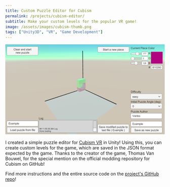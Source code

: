 ```yaml
---
title: Custom Puzzle Editor for Cubism
permalink: /projects/cubism-editor/
subtitle: Make your custom levels for the popular VR game!
image: /assets/images/cubism-thumb.png
tags: ["Unity3D", "VR", "Game Development"]
---
```



![Cubism Editor Screenshot](https://raw.githubusercontent.com/DevPika/cubismvr-level-editor/master/Images/Screenshot1.png)


I created a simple puzzle editor for [Cubism VR][game] in Unity! Using this, you can create custom levels for the game, which are saved in the JSON format expected by the game. Thanks to the creator of the game, Thomas Van Bouwel, for the special mention on the official modding repository for Cubism on GitHub!

Find more instructions and the entire source code on the [project's GitHub repo][repo]!

[repo]: https://github.com/DevPika/cubismvr-level-editor
[game]: https://www.cubism-vr.com/
